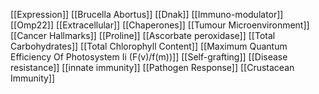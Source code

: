 [[Expression]]
[[Brucella Abortus]]
[[Dnak]]
[[Immuno-modulator]]
[[Omp22]]
[[Extracellular]]
[[Chaperones]]
[[Tumour Microenvironment]]
[[Cancer Hallmarks]]
[[Proline]]
[[Ascorbate peroxidase]]
[[Total Carbohydrates]]
[[Total Chlorophyll Content]]
[[Maximum Quantum Efficiency Of Photosystem Ii (F(v)/f(m))]]
[[Self-grafting]]
[[Disease resistance]]
[[innate immunity]]
[[Pathogen Response]]
[[Crustacean Immunity]]
